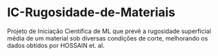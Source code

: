 # IC-Rugosidade-de-Materiais
Projeto de Iniciação Científica de ML que prevê a rugosidade superficial média de um material sob diversas condições de corte, melhorando os dados obtidos por HOSSAIN et. al.
